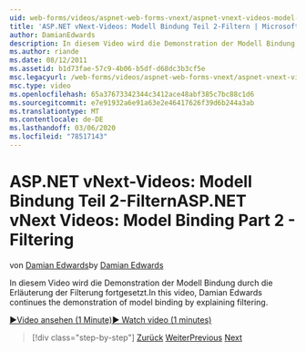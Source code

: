 ```yaml
---
uid: web-forms/videos/aspnet-web-forms-vnext/aspnet-vnext-videos-model-binding-part-2-filtering
title: 'ASP.NET vNext-Videos: Modell Bindung Teil 2-Filtern | Microsoft-Dokumentation'
author: DamianEdwards
description: In diesem Video wird die Demonstration der Modell Bindung durch die Erläuterung der Filterung fortgesetzt.
ms.author: riande
ms.date: 08/12/2011
ms.assetid: b1d73fae-57c9-4b06-b5df-d68dc3b3cf5e
msc.legacyurl: /web-forms/videos/aspnet-web-forms-vnext/aspnet-vnext-videos-model-binding-part-2-filtering
msc.type: video
ms.openlocfilehash: 65a37673342344c3412ace48abf385c7bc88c1d6
ms.sourcegitcommit: e7e91932a6e91a63e2e46417626f39d6b244a3ab
ms.translationtype: MT
ms.contentlocale: de-DE
ms.lasthandoff: 03/06/2020
ms.locfileid: "78517143"
---
```

# <a name="aspnet-vnext-videos-model-binding-part-2---filtering"></a><span data-ttu-id="80dbe-103">ASP.NET vNext-Videos: Modell Bindung Teil 2-Filtern</span><span class="sxs-lookup"><span data-stu-id="80dbe-103">ASP.NET vNext Videos: Model Binding Part 2 - Filtering</span></span>

<span data-ttu-id="80dbe-104">von [Damian Edwards](https://github.com/DamianEdwards)</span><span class="sxs-lookup"><span data-stu-id="80dbe-104">by [Damian Edwards](https://github.com/DamianEdwards)</span></span>

<span data-ttu-id="80dbe-105">In diesem Video wird die Demonstration der Modell Bindung durch die Erläuterung der Filterung fortgesetzt.</span><span class="sxs-lookup"><span data-stu-id="80dbe-105">In this video, Damian Edwards continues the demonstration of model binding by explaining filtering.</span></span>

[<span data-ttu-id="80dbe-106">&#9654;Video ansehen (1 Minute)</span><span class="sxs-lookup"><span data-stu-id="80dbe-106">&#9654; Watch video (1 minutes)</span></span>](https://channel9.msdn.com/Blogs/ASP-NET-Site-Videos/aspnet-vnext-videos-model-binding-part-2-filtering)

> [!div class="step-by-step"]
> <span data-ttu-id="80dbe-107">[Zurück](aspnet-vnext-videos-model-binding-part-1-selecting-data.md)
> [Weiter](aspnet-vnext-videos-model-binding-part-3-updating.md)</span><span class="sxs-lookup"><span data-stu-id="80dbe-107">[Previous](aspnet-vnext-videos-model-binding-part-1-selecting-data.md)
[Next](aspnet-vnext-videos-model-binding-part-3-updating.md)</span></span>
